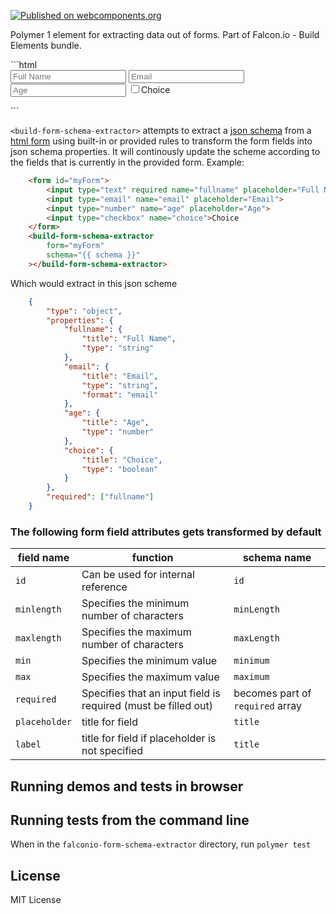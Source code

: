 [![Published on webcomponents.org](https://img.shields.io/badge/webcomponents.org-published-blue.svg)](https://www.webcomponents.org/element/FalconSocial/falconio-form-schema-extractor)

Polymer 1 element for extracting data out of forms. Part of Falcon.io - Build Elements bundle.

<!-- START-HIDDEN-SECTION: Add imports and styling here. -->
<script src="../webcomponentsjs/webcomponents-lite.js"></script>
<link rel="import" href="falconio-form-schema-extractor.html">
<!-- END-HIDDEN-SECTION: Add the visible part of the demo below. -->
```html
    <form id="myForm">
        <input type="text" required name="fullname" placeholder="Full Name">
        <input type="email" name="email" placeholder="Email">
        <input type="number" name="age" placeholder="Age">
        <input type="checkbox" name="choice">Choice
    </form>
    <build-form-schema-extractor
        form="myForm"
        schema="{{ schema }}"
    ></build-form-schema-extractor>
```

`<build-form-schema-extractor>` attempts to extract a [json schema](http://json-schema.org/) from a [html form](https://developer.mozilla.org/en-US/docs/Web/HTML/Element/form) using built-in or provided rules to transform the form fields into json schema properties. It will continously update the scheme according to the fields that is currently in the provided form.
Example:
```html
    <form id="myForm">
        <input type="text" required name="fullname" placeholder="Full Name">
        <input type="email" name="email" placeholder="Email">
        <input type="number" name="age" placeholder="Age">
        <input type="checkbox" name="choice">Choice
    </form>
    <build-form-schema-extractor
        form="myForm"
        schema="{{ schema }}"
    ></build-form-schema-extractor>
```

Which would extract in this json scheme
```json
    {
        "type": "object",
        "properties": {
            "fullname": {
                "title": "Full Name",
                "type": "string"
            },
            "email": {
                "title": "Email",
                "type": "string",
                "format": "email"
            },
            "age": {
                "title": "Age",
                "type": "number"
            },
            "choice": {
                "title": "Choice",
                "type": "boolean"
            }
        },
        "required": ["fullname"]
    }
```
### The following form field attributes gets transformed by default

field name | function | schema name
-----------|----------|-------------
`id` | Can be used for internal reference | `id`
`minlength` | Specifies the minimum number of characters | `minLength`
`maxlength` | Specifies the maximum number of characters | `maxLength`
`min` | Specifies the minimum value | `minimum`
`max` | Specifies the maximum value | `maximum`
`required` | Specifies that an input field is required (must be filled out) | becomes part of `required` array
`placeholder` | title for field | `title`
`label` | title for field if placeholder is not specified | `title`

## Running demos and tests in browser




## Running tests from the command line

When in the `falconio-form-schema-extractor` directory, run `polymer test`



## License

MIT License